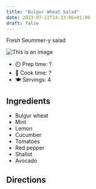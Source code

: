 ```yaml
---
title: "Bulgur Wheat Salad"
date: 2023-07-22T14:33:06+01:00
draft: false
---
```


Fresh Seummer-y salad

![This is an image](/bulgur-wheat-salad.jpg)

- ⏲️ Prep time: ?
- 🍳 Cook time: ?
- 🍽️ Servings: 4

## Ingredients

- Bulgur wheat	
- Mint
- Lemon
- Cucumber
- Tomatoes 
- Red pepper
- Shallot
- Avocado


## Directions
